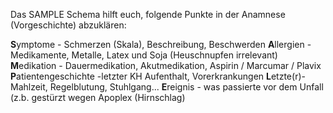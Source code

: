 Das SAMPLE Schema hilft euch, folgende Punkte in der Anamnese (Vorgeschichte) abzuklären: 

**S**ymptome - Schmerzen (Skala), Beschreibung, Beschwerden
**A**llergien - Medikamente, Metalle, Latex und Soja (Heuschnupfen irrelevant)
**M**edikation - Dauermedikation, Akutmedikation, Aspirin / Marcumar / Plavix
**P**atientengeschichte -letzter KH Aufenthalt, Vorerkrankungen
**L**etzte(r)- Mahlzeit, Regelblutung, Stuhlgang...
**E**reignis - was passierte vor dem Unfall (z.b. gestürzt wegen Apoplex (Hirnschlag)